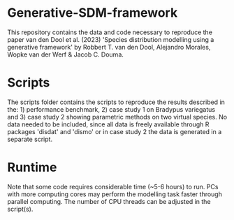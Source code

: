 # Generative-SDM-framework
This repository contains the data and code necessary to reproduce the paper van den Dool et al. (2023) 'Species distribution modelling using a generative framework' by Robbert T. van den Dool, Alejandro Morales, Wopke van der Werf & Jacob C. Douma.

# Scripts
The scripts folder contains the scripts to reproduce the results described in the: 1) performance benchmark, 2) case study 1 on Bradypus variegatus and 3) case study 2 showing parametric methods on two virtual species. No data needed to be included, since all data is freely available through R packages 'disdat' and 'dismo' or in case study 2 the data is generated in a separate script. 

# Runtime
Note that some code requires considerable time (~5-6 hours) to run. PCs with more computing cores may perform the modelling task faster through parallel computing. The number of CPU threads can be adjusted in the script(s). 